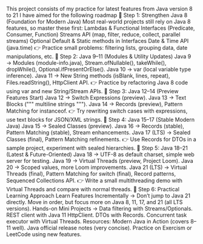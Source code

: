 This project consists of my practice for latest features from Java version 8 to 21
I have aimed for the following roadmap
🔹 Step 1: Strengthen Java 8 (Foundation for Modern Java)
Most real-world projects still rely on Java 8 features, so master these first:
Lambdas & Functional Interfaces (Predicate, Consumer, Function)
Streams API (map, filter, reduce, collect, parallel streams)
Optional
Default & Static methods in Interfaces
Date & Time API (java.time)
👉 Practice small problems: filtering lists, grouping data, date manipulations, etc.
🔹 Step 2: Java 9–11 (Modules & Utility Updates)
Java 9 → Modules (module-info.java), Stream.ofNullable(), takeWhile(), dropWhile(), Optional.ifPresentOrElse().
Java 10 → var (local variable type inference).
Java 11 → New String methods (isBlank, lines, repeat), Files.readString(), HttpClient API.
👉 Practice by refactoring Java 8 code using var and new String/Stream APIs.
🔹 Step 3: Java 12–14 (Preview Features Start)
Java 12 → Switch Expressions (preview).
Java 13 → Text Blocks (""" multiline strings """).
Java 14 → Records (preview), Pattern Matching for instanceof.
👉 Try rewriting switch cases with expressions, use text blocks for JSON/XML strings.
🔹 Step 4: Java 15–17 (Stable Modern Java)
Java 15 → Sealed Classes (preview).
Java 16 → Records (stable), Pattern Matching (stable), Stream enhancements.
Java 17 (LTS) → Sealed Classes (final), Pattern Matching refinements.
👉 Use Records for DTOs in a sample project, experiment with sealed hierarchies.
🔹 Step 5: Java 18–21 (Latest & Future-Oriented)
Java 18 → UTF-8 as default charset, simple web server for testing.
Java 19 → Virtual Threads (preview, Project Loom).
Java 20 → Scoped values, more Loom improvements.
Java 21 (LTS) → Virtual Threads (final), Pattern Matching for switch (final), Record patterns, Sequenced Collections API.
👉 Write a small multithreading demo with Virtual Threads and compare with normal threads.
🔹 Step 6: Practical Learning Approach
Learn Features Incrementally → Don’t jump to Java 21 directly. Move in order, but focus more on Java 8, 11, 17, and 21 (all LTS versions).
Hands-on Mini Projects →
Data filtering with Streams/Optionals.
REST client with Java 11 HttpClient.
DTOs with Records.
Concurrent task executor with Virtual Threads.
Resources:
Modern Java in Action (covers 8–11 well).
Java official release notes (very concise).
Practice on Exercism or LeetCode using new features.
